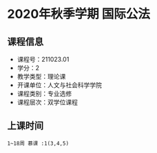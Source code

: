 # 2020年秋季学期 国际公法 






## 课程信息

- 课程号：211023.01
- 学分：2
- 教学类型：理论课
- 开课单位：人文与社会科学学院
- 课程类别：专业选修
- 课程层次：双学位课程

## 上课时间

```
1~18周 慕课 :1(3,4,5)
```

